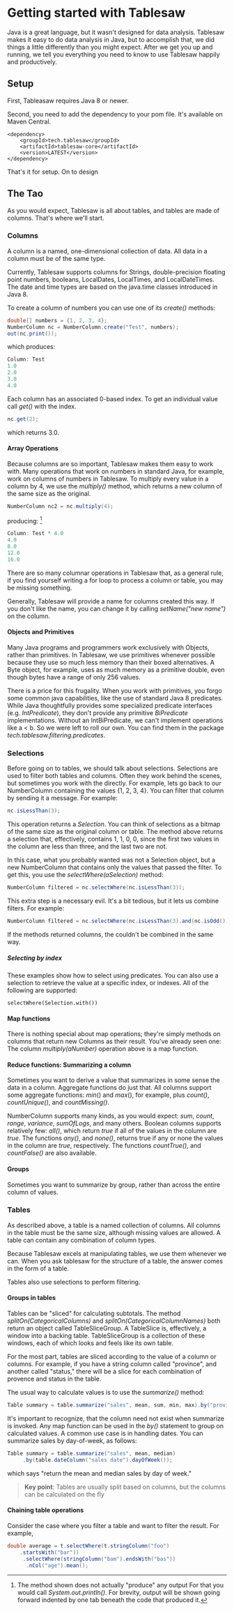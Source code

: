 

# Getting started with Tablesaw

Java is a great language, but it wasn't designed for data analysis. Tablesaw makes it easy to do data analysis in Java, but to accomplish that, we did things a little differently than you might expect. After we get you up and running, we tell you everything you need to know to use Tablesaw happily and productively.

## Setup

First, Tableasaw requires Java 8 or newer. 

Second, you need to add the dependency to your pom file. It's available on Maven Central.

````
<dependency>
    <groupId>tech.tablesaw</groupId>
    <artifactId>tablesaw-core</artifactId>
    <version>LATEST</version>
</dependency>

````

That's it for setup. On to design

## The Tao 

As you would expect, Tablesaw is all about tables, and tables are made of columns. That's where we'll start.

### Columns

A column is a named, one-dimensional collection of data. All data in a column must be of the same type. 

Currently, Tablesaw supports columns for Strings, double-precision floating point numbers, booleans, LocalDates, LocalTimes, and LocalDateTimes. The date and time types are based on the java.time classes introduced in Java 8.

To create a column of numbers you can use one of its *create()* methods:

```java
double[] numbers = {1, 2, 3, 4};
NumberColumn nc = NumberColumn.create("Test", numbers);
out(nc.print());

```
which produces: 
```java
Column: Test
1.0
2.0
3.0
4.0
```
Each column has an associated 0-based index. To get an individual value call *get()* with the index. 
```java
nc.get(2);
```
which returns 3.0.

#### Array Operations

Because columns are so important, Tablesaw makes them easy to work with. Many operations that work on numbers in standard Java, for example, work on columns of numbers in Tablesaw. To multiply every value in a column by 4, we use the *multiply()* method, which returns a new column of the same size as the original.

```java
NumberColumn nc2 = nc.multiply(4);
```
producing: [^1] 

```java
Column: Test * 4.0
4.0
8.0
12.0
16.0
```
There are so many columnar operations in Tablesaw that, as a general rule, if you find yourself writing a for loop to process a column or table, you may be missing something. 

Generally, Tablesaw will provide a name for columns created this way. If you don't like the name, you can change it by calling *setName("new name")* on the column.

#### Objects and Primitives

Many Java programs and programmers work exclusively with Objects, rather than primitives. In Tablesaw, we use primitives whenever possible because they use so much less memory than their boxed alternatives.  A Byte object, for example, uses as much memory as a primitive double, even though bytes have a range of only 256 values. 

There is a price for this frugality. When you work with primitives, you forgo some common java capabilities, like the use of standard Java 8 predicates. While Java thoughtfully provides some specialized predicate interfaces (e.g. *IntPredicate*), they don't provide any primitive *BiPredicate* implementations. Without an IntBiPredicate, we can't implement operations like a < b. So we were left to roll our own. You can find them in the package *tech.tablesaw.filtering.predicates*. 

### Selections

Before going on to tables, we should talk about selections. Selections are used to filter both tables and columns. Often they work behind the scenes, but sometimes you work with the directly.  For example, lets go back to our NumberColumn containing the values {1, 2, 3, 4}. You can filter that column by sending it a message. For example: 

```java
nc.isLessThan(3);
```

This operation returns a *Selection*. You can think of selections as a bitmap of the same size as the original column or table. The method above returns a selection that, effectively, contains 1, 1, 0, 0, since the first two values in the column are less than three, and the last two are not. 

In this case, what you probably wanted was not a Selection object, but a new NumberColumn that contains only the values that passed the filter. To get this, you use the *selectWhere(aSelection)* method:

```java
NumberColumn filtered = nc.selectWhere(nc.isLessThan(3));
```

This extra step is a necessary evil. It's a bit tedious, but it lets us combine filters. For example: 

```java
NumberColumn filtered = nc.selectWhere(nc.isLessThan(3).and(nc.isOdd());
```

If the methods returned columns, the couldn't be combined in the same way. 

##### Selecting by index

These examples show how to select using predicates. You can also use a selection to retrieve the value at a specific index, or indexes. All of the following are supported:

```
selectWhere(Selection.with())
```



#### Map functions

There is nothing special about map operations; they're simply methods on columns that return new Columns as their result. You've already seen one: The column *multiply(aNumber)* operation above is a map function.

#### Reduce functions: Summarizing a column 

Sometimes you want to derive a value that summarizes in some sense the data in a column. Aggregate functions do just that. All columns support some aggregate functions: *min*() and *max*(), for example, plus *count()*, *countUnique()*, and *countMissing()*.  

NumberColumn supports many kinds, as you would expect: *sum*, *count*, *range*, *variance*, *sumOfLogs*, and many others. Boolean columns supports relatively few: *all()*, which return *true* if all of the values in the column are *true*. The functions *any()*, and *none()*,  returns true if any or none the values in the column are *true*, respectively. The functions *countTrue()*, and *countFalse()* are also available.

#### Groups

Sometimes you want to summarize by group, rather than across the entire column of values.  

### Tables
As described above, a table is a named collection of columns. All columns in the table must be the same size, although missing values are allowed. A table can contain any combination of column types.

Because Tablesaw excels at manipulating tables, we use them whenever we can.  When you ask tablesaw for the structure of a table, the answer comes in the form of a table.

Tables also use selections to perform filtering. 

#### Groups in tables

Tables can be "sliced" for calculating subtotals. The method *splitOn(CategoricalColumns)* and *splitOn(CategoricalColumnNames)* both return an object called TableSliceGroup. A TableSlice is, effectively, a window into a backing table. TableSliceGroup is a collection of these windows, each of which looks and feels like its own table. 

For the most part, tables are sliced according to the value of a column or columns. For example, if you have a string column called "province", and another called "status," there will be a slice for each combination of provence and status in the table. 

The usual way to calculate values is  to use the *summarize()* method: 

```java
Table summary = table.summarize("sales", mean, sum, min, max).by("province", "status");
```

It's important to recognize, that the column need not exist when summarize is invoked. Any map function can be used in the *by()* statement to group on calculated values. A common use case is in handling dates. You can summarize sales by day-of-week, as follows:

```java
Table summary = table.summarize("sales", mean, median)
     .by(table.dateColumn("sales date").dayOfWeek());
```

which says "return the mean and median sales by day of week."

> **Key point**: Tables are usually split based on columns, but the columns can be calculated on the fly

#### Chaining table operations

Consider the case where you filter a table and want to filter the result. For example, 

```java
double average = t.selectWhere(t.stringColumn("foo")
	.startsWith("bar"))
     .selectWhere(stringColumn("bam").endsWith("bas"))
      .nCol("age").mean();
```



[^1]: The method shown does not actually "produce" any output For that you would call *System.out.println()*. For brevity, output will be shown going forward indented by one tab beneath the code that produced it.





